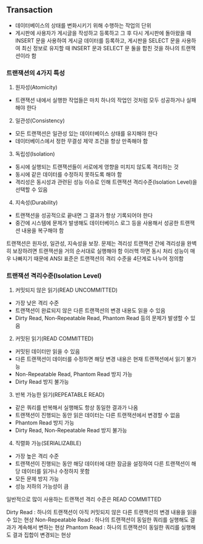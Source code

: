 ## Transaction
- 데이터베이스의 상태를 변화시키기 위해 수행하는 작업의 단위
- 게시판에 사용자가 게시글을 작성하고 등록하고 그 후 다시 게시판에 돌아왔을 때 INSERT 문을 사용하여 게시글 데이터를 등록하고, 게시판을 SELECT 문을 사용하여
최신 정보로 유지할 때 INSERT 문과 SELECT 문 둘을 합친 것을 하나의 트랜잭션이라 함

### 트랜잭션의 4가지 특성
1. 원자성(Atomicity)
  - 트랜잭션 내에서 실행한 작업들은 마치 하나의 작업인 것처럼 모두 성공하거나 실패해야 한다
    
2. 일관성(Consistency)
  - 모든 트랜잭션은 일관성 있는 데이터베이스 상태를 유지해야 한다
  - 데이터베이스에서 정한 무결성 제약 조건을 항상 만족해야 함
    
3. 독립성(Isolation)
  - 동시에 실행되는 트랜잭션들이 서로에게 영향을 미치지 않도록 격리하는 것
  - 동시에 같은 데이터를 수정하지 못하도록 해야 함
  - 격리성은 동시성과 관련된 성능 이슈로 인해 트랜잭션 격리수준(Isolation Level)을 선택할 수 있음
    
4. 지속성(Durability)
  - 트랜잭션을 성공적으로 끝내면 그 결과가 항상 기록되어야 한다
  - 중간에 시스템에 문제가 발생해도 데이터베이스 로그 등을 사용해서 성공한 트랜잭션 내용을 복구해야 함

트랜잭션은 원자성, 일관성, 지속성을 보장. 문제는 격리성
트랜잭션 간에 격리성을 완벽히 보장하려면 트랜잭션을 거의 순서대로 실행해야 함
이러헥 하면 동시 처리 성능이 매우 나빠지기 때문에 ANSI 표준은 트랜잭션의 격리 수준을 4단계로 나누어 정의함

### 트랜잭션 격리수준(Isolation Level)
1. 커밋되지 않은 읽기(READ UNCOMMITTED)
  - 가장 낮은 격리 수준
  - 트랜잭션이 완료되지 않은 다른 트랜잭션의 변경 내용도 읽을 수 있음
  - Dirty Read, Non-Repeatable Read, Phantom Read 등의 문제가 발생할 수 있음

2. 커밋된 읽기(READ COMMITTED)
  - 커밋된 데이터만 읽을 수 있음
  - 다른 트랜잭션이 데이터를 수정하면 해당 변경 내용은 현재 트랜잭션에서 읽기 불가능
  - Non-Repeatable Read, Phantom Read 방지 가능
  - Dirty Read 방지 불가능

3. 반복 가능한 읽기(REPEATABLE READ)
  - 같은 쿼리를 반복해서 실행해도 항상 동일한 결과가 나옴
  - 트랜잭션이 진행되는 동안 읽은 데이터는 다른 트랜잭션에서 변경할 수 없음
  - Phantom Read 방지 가능
  - Dirty Read, Non-Repeatable Read 방지 불가능

4. 직렬화 가능(SERIALIZABLE)
  - 가장 높은 격리 수준
  - 트랜잭션이 진행되는 동안 해당 데이터에 대한 잠금을 설정하여 다른 트랜잭션이 해당 데이터를 읽거나 수정하지 못함
  - 모든 문제 방지 가능
  - 성능 저하의 가능성이 큼

일반적으로 많이 사용하는 트랜잭션 격리 수준은 READ COMMITTED

Dirty Read : 하나의 트랜잭션이 아직 커밋되지 않은 다른 트랜잭션의 변경 내용을 읽을 수 있는 현상
Non-Repeatable Read : 하나의 트랜잭션이 동일한 쿼리를 실행해도 결과가 계속해서 변하는 현상
Phantom Read : 하나의 트랜잭션이 동일한 쿼리를 실행해도 결과 집합이 변경되는 현상
